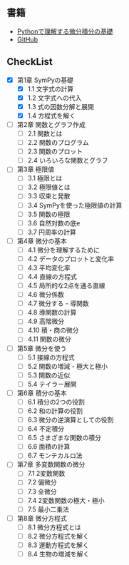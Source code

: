 ## 書籍
- [Pythonで理解する微分積分の基礎](https://gihyo.jp/book/2022/978-4-297-12779-4)
- [GitHub](https://github.com/ghmagazine/python_calculus_book)

## CheckList
- [x] 第1章 SymPyの基礎
    - [x] 1.1 文字式の計算
    - [x] 1.2 文字式への代入
    - [x] 1.3 式の因数分解と展開
    - [x] 1.4 方程式を解く
- [ ] 第2章 関数とグラフ作成
    - [ ] 2.1 関数とは
    - [ ] 2.2 関数のプログラム
    - [ ] 2.3 関数のプロット
    - [ ] 2.4 いろいろな関数とグラフ
- [ ] 第3章 極限値
    - [ ] 3.1 極限とは
    - [ ] 3.2 極限値とは
    - [ ] 3.3 収束と発散
    - [ ] 3.4 SymPyを使った極限値の計算
    - [ ] 3.5 関数の極限
    - [ ] 3.6 自然対数の底e
    - [ ] 3.7 円周率の計算
- [ ] 第4章 微分の基本
    - [ ] 4.1 微分を理解するために
    - [ ] 4.2 データのプロットと変化率
    - [ ] 4.3 平均変化率
    - [ ] 4.4 直線の方程式
    - [ ] 4.5 局所的な2点を通る直線
    - [ ] 4.6 微分係数
    - [ ] 4.7 微分する - 導関数
    - [ ] 4.8 導関数の計算
    - [ ] 4.9 高階微分
    - [ ] 4.10 積・商の微分
    - [ ] 4.11 関数の微分
- [ ] 第5章 微分を使う
    - [ ] 5.1 接線の方程式
    - [ ] 5.2 関数の増減 - 極大と極小
    - [ ] 5.3 関数の近似
    - [ ] 5.4 テイラー展開
- [ ] 第6章 積分の基本
    - [ ] 6.1 積分の2つの役割
    - [ ] 6.2 和の計算の役割
    - [ ] 6.3 微分の逆演算としての役割
    - [ ] 6.4 不定積分
    - [ ] 6.5 さまざまな関数の積分
    - [ ] 6.6 面積の計算
    - [ ] 6.7 モンテカルロ法
- [ ] 第7章 多変数関数の微分
    - [ ] 7.1 2変数関数
    - [ ] 7.2 偏微分
    - [ ] 7.3 全微分
    - [ ] 7.4 2変数関数の極大・極小
    - [ ] 7.5 最小二乗法
- [ ] 第8章 微分方程式
    - [ ] 8.1 微分方程式とは
    - [ ] 8.2 微分方程式を解く
    - [ ] 8.3 運動方程式を解く
    - [ ] 8.4 生物の増減を解く

